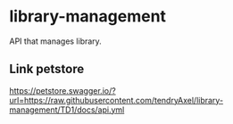 # library-management
API that manages library.


## Link petstore
https://petstore.swagger.io/?url=https://raw.githubusercontent.com/tendryAxel/library-management/TD1/docs/api.yml